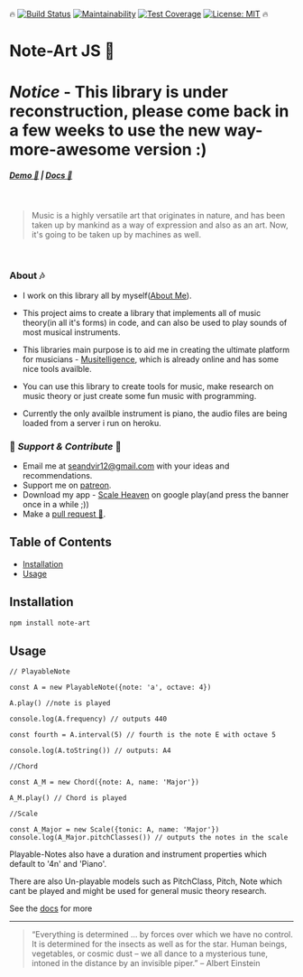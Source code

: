 :fire:
[![Build Status](https://semaphoreci.com/api/v1/seanitzel/note-art/branches/master/shields_badge.svg)](https://semaphoreci.com/seanitzel/note-art)
[![Maintainability](https://api.codeclimate.com/v1/badges/0206283c6843673ea6d6/maintainability)](https://codeclimate.com/github/Seanitzel/Note-Art/maintainability)
[![Test Coverage](https://api.codeclimate.com/v1/badges/0206283c6843673ea6d6/test_coverage)](https://codeclimate.com/github/Seanitzel/Note-Art/test_coverage)
[![License: MIT](https://img.shields.io/badge/License-MIT-yellow.svg)](https://opensource.org/licenses/MIT)
:fire:
<!--![Downloads](https://img.shields.io/github/downloads/seanitzel/note-art/total.svg)-->

# Note-Art JS :guitar:

# *Notice* - This library is under reconstruction, please come back in a few weeks to use the new way-more-awesome version :)

##### [Demo :musical_note:](https://note-art-demo.netlify.com/) | [Docs :blue_book:](https://note-art-docs.netlify.com/)
<br>

> Music is a highly versatile art that originates in nature, and has been taken up by mankind as a way of expression and also as an art.
> Now, it's going to be taken up by machines as well.
<br>

### About :notes:

* I work on this library all by myself([About Me](https://musitelligence.com/#/about-me)).

* This project aims to create a library that implements all of music theory(in all it's forms) in code,
  and can also be used to play sounds of most musical instruments.
* This libraries main purpose is to aid me in creating the ultimate platform for musicians - [Musitelligence](https://musitelligence.com/#/), which is already online and has some nice tools availble.
* You can use this library to create tools for music, make research on music theory or just create some fun music with programming. 
* Currently the only availble instrument is piano, the audio files are being loaded from a server i run on heroku.

### :pray: _Support & Contribute_ :pray:
* Email me at [seandvir12@gmail.com](seandvir12@gmail.com) with your ideas and recommendations.
* Support me on [patreon](https://www.patreon.com/Seanitzel).
* Download my app - [Scale Heaven](https://play.google.com/store/apps/details?id=com.scales.scaleheaven) on google play(and press the banner once in a while ;))
* Make a [pull request :avocado:](https://github.com/Seanitzel/Note-Art).

## Table of Contents

- [Installation](#Installation)
- [Usage](#Usage)

## Installation

``` bash
npm install note-art
```

## Usage
```
// PlayableNote

const A = new PlayableNote({note: 'a', octave: 4})

A.play() //note is played

console.log(A.frequency) // outputs 440

const fourth = A.interval(5) // fourth is the note E with octave 5

console.log(A.toString()) // outputs: A4

//Chord

const A_M = new Chord({note: A, name: 'Major'})

A_M.play() // Chord is played

//Scale

const A_Major = new Scale({tonic: A, name: 'Major'})
console.log(A_Major.pitchClasses()) // outputs the notes in the scale
```

Playable-Notes also have a duration and instrument properties which default to '4n' and 'Piano'.

There are also Un-playable models such as PitchClass, Pitch, Note which 
cant be played and might be used for general music theory research.

See the [docs](https://note-art-docs.netlify.com/) for more

----------------------------------------------------------------------

> “Everything is determined … by forces over which we have no
> control. It is determined for the insects as well as for the star.
> Human beings, vegetables, or cosmic dust – we all dance to a
> mysterious tune, intoned in the distance by an invisible piper.”
> – Albert Einstein
